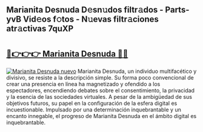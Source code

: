 ## Marianita Desnuda D𝚎sn𝚞dos filtr𝚊dos - Parts-yvB Vid𝚎os f𝚘tos - N𝚞evas filtr𝚊ciones atr𝚊ctivas 7quXP

# <h2><a href="http://mb6xks.tromn.icu/?c=Marianita+Desnuda">🔗👉👉👉 Marianita Desnuda 🔗🔗</a></h2>

[![Marianita Desnuda nuevo](https://i.imgur.com/pEAQMta.gif)](http://mb6xks.tromn.icu/?c=Marianita+Desnuda)
Marianita Desnuda, un individuo multifacético y divisivo, se resiste a la descripción simple. Su forma poco convencional de crear una presencia en línea ha magnetizado y ofendido a los espectadores, encendiendo debates sobre el consentimiento, la privacidad y la esencia de las sociedades virtuales. A pesar de la ambigüedad de sus objetivos futuros, su papel en la configuración de la esfera digital es incuestionable. Impulsado por una determinación inquebrantable y un encanto innegable, el progreso de Marianita Desnuda en el ámbito digital es inquebrantable.
